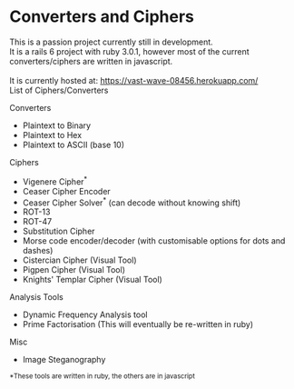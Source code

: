 # Converters and Ciphers

This is a passion project currently still in development. \
It is a rails 6 project with ruby 3.0.1, however most of the current
converters/ciphers are written in javascript. \
\
It is currently hosted at: https://vast-wave-08456.herokuapp.com/ \
List of Ciphers/Converters 

Converters 

- Plaintext to Binary
- Plaintext to Hex
- Plaintext to ASCII (base 10)

Ciphers 
- Vigenere Cipher<sup>*</sup>
- Ceaser Cipher Encoder
- Ceaser Cipher Solver<sup>*</sup> (can decode without knowing shift)
- ROT-13
- ROT-47
- Substitution Cipher
- Morse code encoder/decoder (with customisable options for dots and dashes)
- Cistercian Cipher (Visual Tool)
- Pigpen Cipher (Visual Tool)
- Knights' Templar Cipher (Visual Tool)


Analysis Tools
- Dynamic Frequency Analysis tool
- Prime Factorisation (This will eventually be re-written in ruby)

Misc
- Image Steganography

<sup>*These tools are written in ruby, the others are in javascript</sup>
